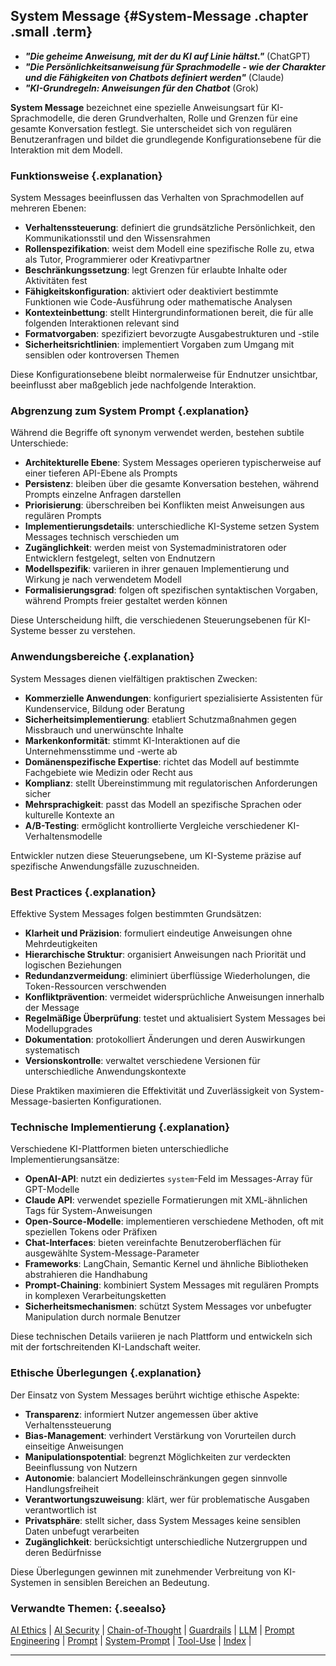 ## System Message {#System-Message .chapter .small .term}

- ***"Die geheime Anweisung, mit der du KI auf Linie hältst."*** (ChatGPT)
- ***"Die Persönlichkeitsanweisung für Sprachmodelle - wie der Charakter und die Fähigkeiten von Chatbots definiert werden"*** (Claude)
- ***"KI-Grundregeln: Anweisungen für den Chatbot*** (Grok)


**System Message** bezeichnet eine spezielle Anweisungsart für KI-Sprachmodelle, die deren Grundverhalten, Rolle und Grenzen für eine gesamte Konversation festlegt.
Sie unterscheidet sich von regulären Benutzeranfragen und bildet die grundlegende Konfigurationsebene für die Interaktion mit dem Modell.

### Funktionsweise {.explanation}

System Messages beeinflussen das Verhalten von Sprachmodellen auf mehreren Ebenen:

- **Verhaltenssteuerung**: definiert die grundsätzliche Persönlichkeit, den Kommunikationsstil und den Wissensrahmen
- **Rollenspezifikation**: weist dem Modell eine spezifische Rolle zu, etwa als Tutor, Programmierer oder Kreativpartner
- **Beschränkungssetzung**: legt Grenzen für erlaubte Inhalte oder Aktivitäten fest
- **Fähigkeitskonfiguration**: aktiviert oder deaktiviert bestimmte Funktionen wie Code-Ausführung oder mathematische Analysen
- **Kontexteinbettung**: stellt Hintergrundinformationen bereit, die für alle folgenden Interaktionen relevant sind
- **Formatvorgaben**: spezifiziert bevorzugte Ausgabestrukturen und -stile
- **Sicherheitsrichtlinien**: implementiert Vorgaben zum Umgang mit sensiblen oder kontroversen Themen

Diese Konfigurationsebene bleibt normalerweise für Endnutzer unsichtbar, beeinflusst aber maßgeblich jede nachfolgende Interaktion.

### Abgrenzung zum System Prompt {.explanation}

Während die Begriffe oft synonym verwendet werden, bestehen subtile Unterschiede:

- **Architekturelle Ebene**: System Messages operieren typischerweise auf einer tieferen API-Ebene als Prompts
- **Persistenz**: bleiben über die gesamte Konversation bestehen, während Prompts einzelne Anfragen darstellen
- **Priorisierung**: überschreiben bei Konflikten meist Anweisungen aus regulären Prompts
- **Implementierungsdetails**: unterschiedliche KI-Systeme setzen System Messages technisch verschieden um
- **Zugänglichkeit**: werden meist von Systemadministratoren oder Entwicklern festgelegt, selten von Endnutzern
- **Modellspezifik**: variieren in ihrer genauen Implementierung und Wirkung je nach verwendetem Modell
- **Formalisierungsgrad**: folgen oft spezifischen syntaktischen Vorgaben, während Prompts freier gestaltet werden können

Diese Unterscheidung hilft, die verschiedenen Steuerungsebenen für KI-Systeme besser zu verstehen.

### Anwendungsbereiche {.explanation}

System Messages dienen vielfältigen praktischen Zwecken:

- **Kommerzielle Anwendungen**: konfiguriert spezialisierte Assistenten für Kundenservice, Bildung oder Beratung
- **Sicherheitsimplementierung**: etabliert Schutzmaßnahmen gegen Missbrauch und unerwünschte Inhalte
- **Markenkonformität**: stimmt KI-Interaktionen auf die Unternehmensstimme und -werte ab
- **Domänenspezifische Expertise**: richtet das Modell auf bestimmte Fachgebiete wie Medizin oder Recht aus
- **Komplianz**: stellt Übereinstimmung mit regulatorischen Anforderungen sicher
- **Mehrsprachigkeit**: passt das Modell an spezifische Sprachen oder kulturelle Kontexte an
- **A/B-Testing**: ermöglicht kontrollierte Vergleiche verschiedener KI-Verhaltensmodelle

Entwickler nutzen diese Steuerungsebene, um KI-Systeme präzise auf spezifische Anwendungsfälle zuzuschneiden.

### Best Practices {.explanation}

Effektive System Messages folgen bestimmten Grundsätzen:

- **Klarheit und Präzision**: formuliert eindeutige Anweisungen ohne Mehrdeutigkeiten
- **Hierarchische Struktur**: organisiert Anweisungen nach Priorität und logischen Beziehungen
- **Redundanzvermeidung**: eliminiert überflüssige Wiederholungen, die Token-Ressourcen verschwenden
- **Konfliktprävention**: vermeidet widersprüchliche Anweisungen innerhalb der Message
- **Regelmäßige Überprüfung**: testet und aktualisiert System Messages bei Modellupgrades
- **Dokumentation**: protokolliert Änderungen und deren Auswirkungen systematisch
- **Versionskontrolle**: verwaltet verschiedene Versionen für unterschiedliche Anwendungskontexte

Diese Praktiken maximieren die Effektivität und Zuverlässigkeit von System-Message-basierten Konfigurationen.

### Technische Implementierung {.explanation}

Verschiedene KI-Plattformen bieten unterschiedliche Implementierungsansätze:

- **OpenAI-API**: nutzt ein dediziertes `system`-Feld im Messages-Array für GPT-Modelle
- **Claude API**: verwendet spezielle Formatierungen mit XML-ähnlichen Tags für System-Anweisungen
- **Open-Source-Modelle**: implementieren verschiedene Methoden, oft mit speziellen Tokens oder Präfixen
- **Chat-Interfaces**: bieten vereinfachte Benutzeroberflächen für ausgewählte System-Message-Parameter
- **Frameworks**: LangChain, Semantic Kernel und ähnliche Bibliotheken abstrahieren die Handhabung
- **Prompt-Chaining**: kombiniert System Messages mit regulären Prompts in komplexen Verarbeitungsketten
- **Sicherheitsmechanismen**: schützt System Messages vor unbefugter Manipulation durch normale Benutzer

Diese technischen Details variieren je nach Plattform und entwickeln sich mit der fortschreitenden KI-Landschaft weiter.

### Ethische Überlegungen {.explanation}

Der Einsatz von System Messages berührt wichtige ethische Aspekte:

- **Transparenz**: informiert Nutzer angemessen über aktive Verhaltenssteuerung
- **Bias-Management**: verhindert Verstärkung von Vorurteilen durch einseitige Anweisungen
- **Manipulationspotential**: begrenzt Möglichkeiten zur verdeckten Beeinflussung von Nutzern
- **Autonomie**: balanciert Modelleinschränkungen gegen sinnvolle Handlungsfreiheit
- **Verantwortungszuweisung**: klärt, wer für problematische Ausgaben verantwortlich ist
- **Privatsphäre**: stellt sicher, dass System Messages keine sensiblen Daten unbefugt verarbeiten
- **Zugänglichkeit**: berücksichtigt unterschiedliche Nutzergruppen und deren Bedürfnisse

Diese Überlegungen gewinnen mit zunehmender Verbreitung von KI-Systemen in sensiblen Bereichen an Bedeutung.

### Verwandte Themen: {.seealso}

[AI Ethics](#AI-Ethics) |
[AI Security](#AI-Security) |
[Chain-of-Thought](#Chain-of-Thought) |
[Guardrails](#Guardrails) |
[LLM](#LLM) |
[Prompt Engineering](#Prompt-Engineering) |
[Prompt](#Prompt) |
[System-Prompt](#System-Prompt) |
[Tool-Use](#Tool-Use) |
[Index](#Index) |

----


